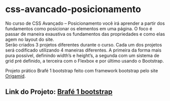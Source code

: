 # css-avancado-posicionamento
No curso de CSS Avançado – Posicionamento você irá aprender a partir dos fundamentos como posicionar os elementos em uma página. 
O foco é passar de maneira exaustiva os fundamentos das propriedades e como elas agem no layout do site.  
Serão criados 3 projetos diferentes durante o curso. Cada um dos projetos será codificado utilizando 4 maneiras diferentes.
A primeira da forma mais pura possível, definindo width’s e height’s, a segunda com um sistema de grid pré definido, 
a terceira com o Flexbox e por último usando o Bootstrap.

Projeto prático Brafé 1 bootstrap feito com framework bootstrap pelo site [Origamid](https://www.origamid.com/curso/css-avancado-posicionamento).

## Link do Projeto: [Brafé 1 bootstrap](https://marcelo-rafael.github.io/brafe-1-bootstrap/)
